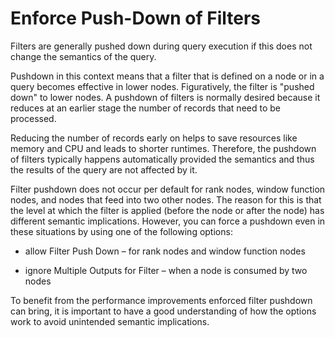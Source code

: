  # Enforce Push-Down of Filters

Filters are generally pushed down during query execution if this does not change the semantics of the query.

Pushdown in this context means that a filter that is defined on a node or in a query becomes effective in lower nodes. Figuratively, the filter is "pushed down" to lower nodes. A pushdown of filters is normally desired because it reduces at an earlier stage the number of records that need to be processed. 

Reducing the number of records early on helps to save resources like memory and CPU and leads to shorter runtimes. Therefore, the pushdown of filters typically happens automatically provided the semantics and thus the results of the query are not affected by it.

Filter pushdown does not occur per default for rank nodes, window function nodes, and nodes that feed into two other nodes. The reason for this is that the level at which the filter is applied (before the node or after the node) has different semantic implications. However, you can force a pushdown even in these situations by using one of the following options:

- allow Filter Push Down – for rank nodes and window function nodes

- ignore Multiple Outputs for Filter – when a node is consumed by two nodes

To benefit from the performance improvements enforced filter pushdown can bring, it is important to have a good understanding of how the options work to avoid unintended semantic implications.

